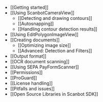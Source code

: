 * [[Getting started]]
* [[Using ScanbotCameraView]]
    * [[Detecting and drawing contours]]
    * [[Autosnapping]]
    * [[Handling contour detection results]]
* [[Using EditPolygonImageView]]
* [[Creating documents]]
    * [[Optimizing image size]]
    * [[Advanced: Detection and Filters]]
* [[Output format]]
* [[OCR document scanning]]
* [[Using SEPA PayFormScanner]]
* [[Permissions]]
* [[ProGuard]]
* [[License handling]]
* [[Pitfalls and issues]]
* [[Open Source Libraries in Scanbot SDK]]